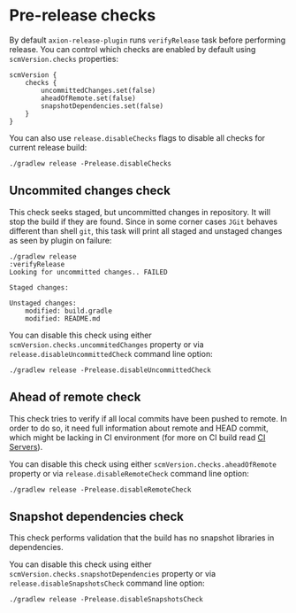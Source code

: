 # Pre-release checks

By default `axion-release-plugin` runs `verifyRelease` task before
performing release. You can control which checks are enabled by default
using `scmVersion.checks` properties:

    scmVersion {
        checks {
            uncommittedChanges.set(false)
            aheadOfRemote.set(false)
            snapshotDependencies.set(false)
        }
    }

You can also use `release.disableChecks` flags to disable all checks for
current release build:

    ./gradlew release -Prelease.disableChecks

## Uncommited changes check

This check seeks staged, but uncommitted changes in repository. It will
stop the build if they are found. Since in some corner cases `JGit`
behaves different than shell `git`, this task will print all staged and
unstaged changes as seen by plugin on failure:

    ./gradlew release
    :verifyRelease
    Looking for uncommitted changes.. FAILED

    Staged changes:

    Unstaged changes:
        modified: build.gradle
        modified: README.md

You can disable this check using either
`scmVersion.checks.uncommitedChanges` property or via
`release.disableUncommittedCheck` command line option:

    ./gradlew release -Prelease.disableUncommittedCheck

## Ahead of remote check

This check tries to verify if all local commits have been pushed to
remote. In order to do so, it need full information about remote and
HEAD commit, which might be lacking in CI environment (for more on CI
build read [CI Servers](ci_servers.md)).

You can disable this check using either
`scmVersion.checks.aheadOfRemote` property or via
`release.disableRemoteCheck` command line option:

    ./gradlew release -Prelease.disableRemoteCheck

## Snapshot dependencies check

This check performs validation that the build has no snapshot libraries
in dependencies.

You can disable this check using either
`scmVersion.checks.snapshotDependencies` property or via
`release.disableSnapshotsCheck` command line option:

    ./gradlew release -Prelease.disableSnapshotsCheck
